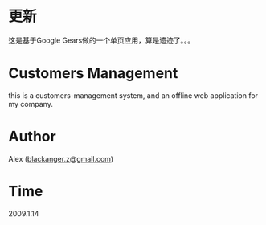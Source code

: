# 更新
 这是基于Google Gears做的一个单页应用，算是遗迹了。。。
 
# Customers Management
this is a customers-management system, and an offline web application for my company. 

# Author
Alex (blackanger.z@gmail.com)

# Time
2009.1.14
